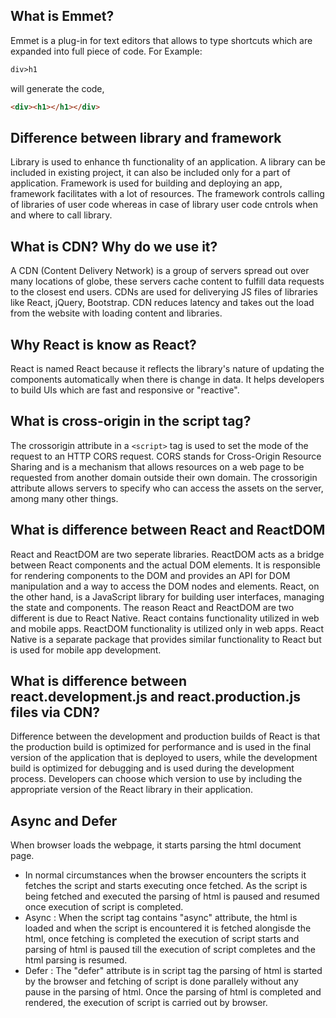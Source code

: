 ## What is Emmet?

Emmet is a plug-in for text editors that allows to type shortcuts which are expanded into full piece of code.
  For Example: 
  ```html 
  div>h1
  ``` 
  will generate the code, 
  ```html
  <div><h1></h1></div>
  ```
## Difference between library and framework

Library is used to enhance th functionality of an application. A library can be included in existing project, it can also be included only for a part of application. Framework is used for building and deploying an app, framework facilitates with a lot of resources. The framework controls calling of libraries of user code whereas in case of library user code cntrols when and where to call library.

## What is CDN? Why do we use it?

A CDN (Content Delivery Network) is a group of servers spread out over many locations of globe, these servers cache content to fulfill data requests to the closest end users. CDNs are used for deliverying JS files of libraries like React, jQuery, Bootstrap. CDN reduces latency and takes out the load from the website with loading content and libraries.

## Why React is know as React?

React is named React because it reflects the library's nature of updating the components automatically when there is change in data. It helps developers to build UIs which are fast and responsive or "reactive".

## What is cross-origin in the script tag?

The crossorigin attribute in a `<script>` tag is used to set the mode of the request to an HTTP CORS request. CORS stands for Cross-Origin Resource Sharing and is a mechanism that allows resources on a web page to be requested from another domain outside their own domain. The crossorigin attribute allows servers to specify who can access the assets on the server, among many other things.

## What is difference between React and ReactDOM

React and ReactDOM are two seperate libraries. ReactDOM acts as a bridge between React components and the actual DOM elements. It is responsible for rendering components to the DOM and provides an API for DOM manipulation and a way to access the DOM nodes and elements. React, on the other hand, is a JavaScript library for building user interfaces, managing the state and components. The reason React and ReactDOM are two different is due to React Native. React contains functionality utilized in web and mobile apps. ReactDOM functionality is utilized only in web apps. React Native is a separate package that provides similar functionality to React but is used for mobile app development.

## What is difference between react.development.js and react.production.js files via CDN?

Difference between the development and production builds of React is that the production build is optimized for performance and is used in the final version of the application that is deployed to users, while the development build is optimized for debugging and is used during the development process. Developers can choose which version to use by including the appropriate version of the React library in their application.

## Async and Defer

When browser loads the webpage, it starts parsing the html document page.
- In normal circumstances when the browser encounters the scripts it fetches the script and starts executing once fetched. As the script is being fetched and executed the parsing of html is paused and resumed once execution of script is completed.
- Async : When the script tag contains "async" attribute, the html is loaded and when the script is encountered it is fetched alongisde the html, once fetching is completed the execution of script starts and parsing of html is paused till the  execution of script completes and the html parsing is resumed.
- Defer : The "defer" attribute is in script tag the parsing of html is started by the browser and fetching of script is done parallely without any pause in the parsing of html. Once the parsing of html is completed and rendered, the execution of script is carried out by browser.
